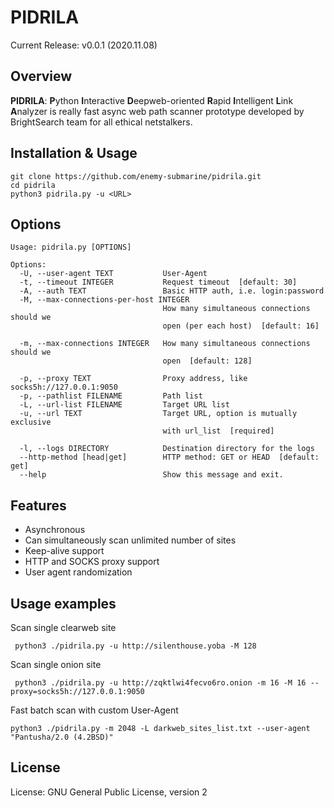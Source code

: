 PIDRILA
=========

Current Release: v0.0.1 (2020.11.08)

Overview
--------
**PIDRILA**: **P**ython **I**nteractive **D**eepweb-oriented **R**apid **I**ntelligent **L**ink **A**nalyzer is really fast async web path scanner prototype 
developed by BrightSearch team for all ethical netstalkers.

Installation & Usage
------------

```
git clone https://github.com/enemy-submarine/pidrila.git
cd pidrila
python3 pidrila.py -u <URL>
```

Options
-------

```
Usage: pidrila.py [OPTIONS]

Options:
  -U, --user-agent TEXT           User-Agent
  -t, --timeout INTEGER           Request timeout  [default: 30]
  -A, --auth TEXT                 Basic HTTP auth, i.e. login:password
  -M, --max-connections-per-host INTEGER
                                  How many simultaneous connections should we
                                  open (per each host)  [default: 16]

  -m, --max-connections INTEGER   How many simultaneous connections should we
                                  open  [default: 128]

  -p, --proxy TEXT                Proxy address, like socks5h://127.0.0.1:9050
  -p, --pathlist FILENAME         Path list
  -L, --url-list FILENAME         Target URL list
  -u, --url TEXT                  Target URL, option is mutually exclusive
                                  with url_list  [required]

  -l, --logs DIRECTORY            Destination directory for the logs
  --http-method [head|get]        HTTP method: GET or HEAD  [default: get]
  --help                          Show this message and exit.
```

Features
--------
- Asynchronous
- Can simultaneously scan unlimited number of sites
- Keep-alive support
- HTTP and SOCKS proxy support
- User agent randomization

Usage examples
--------
Scan single clearweb site
```
 python3 ./pidrila.py -u http://silenthouse.yoba -M 128
```

Scan single onion site
```
 python3 ./pidrila.py -u http://zqktlwi4fecvo6ro.onion -m 16 -M 16 --proxy=socks5h://127.0.0.1:9050
```

Fast batch scan with custom User-Agent
```
python3 ./pidrila.py -m 2048 -L darkweb_sites_list.txt --user-agent "Pantusha/2.0 (4.2BSD)"
```

License
-------
License: GNU General Public License, version 2